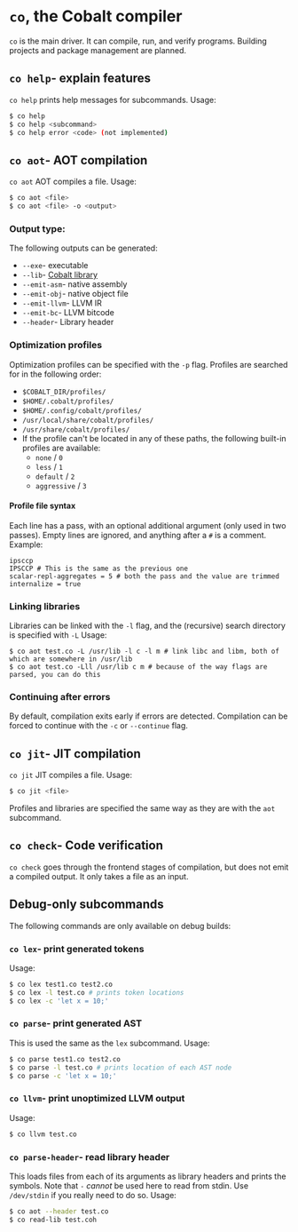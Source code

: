 # `co`, the Cobalt compiler
`co` is the main driver. It can compile, run, and verify programs. Building projects and package management are planned.

## `co help`- explain features
`co help` prints help messages for subcommands.
Usage:
```bash
$ co help
$ co help <subcommand>
$ co help error <code> (not implemented)
```
## `co aot`- AOT compilation
`co aot` AOT compiles a file.
Usage:
```bash
$ co aot <file>
$ co aot <file> -o <output>
```
### Output type:
The following outputs can be generated:
- `--exe`- executable
- `--lib`- [Cobalt library](./library)
- `--emit-asm`- native assembly
- `--emit-obj`- native object file
- `--emit-llvm`- LLVM IR
- `--emit-bc`- LLVM bitcode
- `--header`- Library header
### Optimization profiles
Optimization profiles can be specified with the `-p` flag.
Profiles are searched for in the following order:
- `$COBALT_DIR/profiles/`
- `$HOME/.cobalt/profiles/`
- `$HOME/.config/cobalt/profiles/`
- `/usr/local/share/cobalt/profiles/`
- `/usr/share/cobalt/profiles/`
- If the profile can't be located in any of these paths, the following built-in profiles are available:
  - `none` / `0`
  - `less` / `1`
  - `default` / `2`
  - `aggressive` / `3`
#### Profile file syntax
Each line has a pass, with an optional additional argument (only used in two passes). Empty lines are ignored, and anything after a `#` is a comment.
Example:
```
ipsccp
IPSCCP # This is the same as the previous one
scalar-repl-aggregates = 5 # both the pass and the value are trimmed
internalize = true
```
### Linking libraries
Libraries can be linked with the `-l` flag, and the (recursive) search directory is specified with `-L`
Usage:
```
$ co aot test.co -L /usr/lib -l c -l m # link libc and libm, both of which are somewhere in /usr/lib
$ co aot test.co -Lll /usr/lib c m # because of the way flags are parsed, you can do this
```
### Continuing after errors
By default, compilation exits early if errors are detected. Compilation can be forced to continue with the `-c` or `--continue` flag.
## `co jit`- JIT compilation
`co jit` JIT compiles a file.
Usage:
```bash
$ co jit <file>
```
Profiles and libraries are specified the same way as they are with the `aot` subcommand.
## `co check`- Code verification
`co check` goes through the frontend stages of compilation, but does not emit a compiled output. It only takes a file as an input.
## Debug-only subcommands
The following commands are only available on debug builds:
### `co lex`- print generated tokens
Usage:
```bash
$ co lex test1.co test2.co
$ co lex -l test.co # prints token locations
$ co lex -c 'let x = 10;'
```
### `co parse`- print generated AST
This is used the same as the `lex` subcommand.
Usage:
```bash
$ co parse test1.co test2.co
$ co parse -l test.co # prints location of each AST node
$ co parse -c 'let x = 10;'
```
### `co llvm`- print unoptimized LLVM output
Usage:
```bash
$ co llvm test.co
```
### `co parse-header`- read library header
This loads files from each of its arguments as library headers and prints the symbols.
Note that `-` *cannot* be used here to read from stdin. Use `/dev/stdin` if you really need to do so.
Usage:
```bash
$ co aot --header test.co
$ co read-lib test.coh
```
